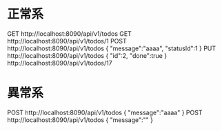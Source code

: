 # 正常系
GET http://localhost:8090/api/v1/todos
GET http://localhost:8090/api/v1/todos/1
POST http://localhost:8090/api/v1/todos
{
  "message":"aaaa",
  "statusId":1
}
PUT http://localhost:8090/api/v1/todos
{
  "id":2,
  "done":true
}
http://localhost:8090/api/v1/todos/17

# 異常系
POST http://localhost:8090/api/v1/todos
{
  "message":"aaaa"
}
POST http://localhost:8090/api/v1/todos
{
  "message":""
}
